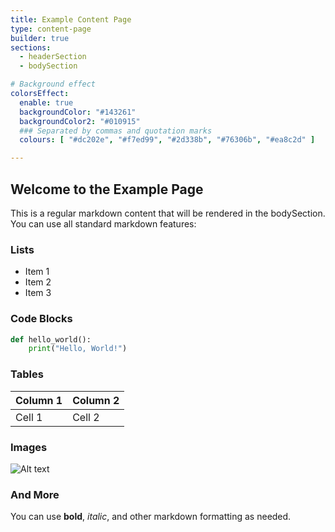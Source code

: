 ```yaml
---
title: Example Content Page
type: content-page
builder: true
sections:
  - headerSection
  - bodySection

# Background effect
colorsEffect: 
  enable: true
  backgroundColor: "#143261"
  backgroundColor2: "#010915"
  ### Separated by commas and quotation marks
  colours: [ "#dc202e", "#f7ed99", "#2d338b", "#76306b", "#ea8c2d" ]

---
```


## Welcome to the Example Page

This is a regular markdown content that will be rendered in the bodySection. You can use all standard markdown features:

### Lists

- Item 1
- Item 2
- Item 3

### Code Blocks

```python
def hello_world():
    print("Hello, World!")
```

### Tables

| Column 1 | Column 2 |
|----------|----------|
| Cell 1   | Cell 2   |

### Images

![Alt text](/images/rzr_parallax_b&w.jpeg)

### And More

You can use **bold**, *italic*, and other markdown formatting as needed.